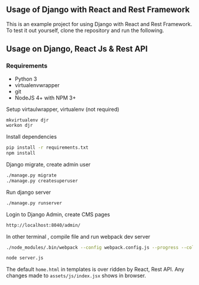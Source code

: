 Usage of Django with React and Rest Framework
---------------------------------------------
This is an example project for using Django with React and Rest Framework. To test it out yourself, clone the repository and run the following.

## Usage on Django, React Js & Rest API

### Requirements
+ Python 3
+ virtualenvwrapper
+ git
+ NodeJS 4+ with NPM 3+

Setup virtaulwrapper, virtualenv (not required)
```bash
mkvirtualenv djr
workon djr
```

Install dependencies
```bash
pip install -r requirements.txt
npm install
```

Django migrate, create admin user
```bash
./manage.py migrate
./manage.py createsuperuser
```

Run django server
```bash
./manage.py runserver
```

Login to Django Admin, create CMS pages
```bash
http://localhost:8040/admin/
```

In other terminal , compile file and run webpack dev server
```bash
./node_modules/.bin/webpack --config webpack.config.js --progress --colors

node server.js
```


The default `home.html` in templates is over ridden by React, Rest API. Any changes made to `assets/js/index.jsx` shows in browser.
